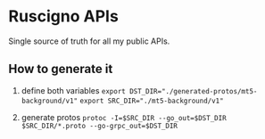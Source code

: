 # Ruscigno APIs
Single source of truth for all my public APIs.

## How to generate it
1. define both variables
`export DST_DIR="./generated-protos/mt5-background/v1"`
`export SRC_DIR="./mt5-background/v1"`

2. generate protos
`protoc -I=$SRC_DIR --go_out=$DST_DIR $SRC_DIR/*.proto --go-grpc_out=$DST_DIR`